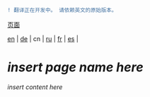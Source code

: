 ```diff
! 翻译正在开发中。 请依赖英文的原始版本。
```

[页面](https://github.com/syncloud/docs/blob/master/cn/index.md#页面)

[en](https://github.com/syncloud/platform/wiki/SSH) | 
[de](https://github.com/syncloud/docs/blob/master/de/content/SSH.md) | 
cn | 
[ru](https://github.com/syncloud/docs/blob/master/ru/content/SSH.md) | 
[fr](https://github.com/syncloud/docs/blob/master/fr/content/SSH.md) | 
[es](https://github.com/syncloud/docs/blob/master/es/content/SSH.md) | 

# *insert page name here*

*insert content here*
